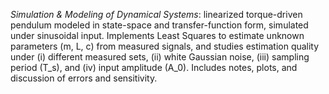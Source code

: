 
*Simulation & Modeling of Dynamical Systems*: linearized torque-driven pendulum modeled in state-space and transfer-function form, simulated under sinusoidal input. Implements Least Squares to estimate unknown parameters (m, L, c) from measured signals, and studies estimation quality under (i) different measured sets, (ii) white Gaussian noise, (iii) sampling period (T_s), and (iv) input amplitude (A_0). Includes notes, plots, and discussion of errors and sensitivity. 


